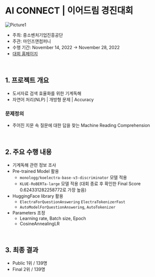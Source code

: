 # AI CONNECT |  이어드림 경진대회
![Picture1](https://user-images.githubusercontent.com/103119868/220609056-92f55e77-1d5b-4a2d-9541-ab2b5ad3d512.png)


- 주최: 중소벤처기업진흥공단
- 주관: 마인즈앤컴퍼니  
- 수행 기간: November 14, 2022 → November 28, 2022
- <a href="https://aiconnect.kr/competition/detail/217" target="_blank">대회 홈페이지</a>

<br>

## 1. 프로젝트 개요
- 도서자료 검색 효율화를 위한 기계독해 
- 자연어 처리(NLP) | 개방형 문제 | Accuracy 

### 문제정의
- 주어진 지문 속 질문에 대한 답을 찾는 Machine Reading Comprehension

<br>

## 2. 주요 수행 내용
- 기계독해 관련 정보 조사
- Pre-trained Model 활용
    - `monologg/koelectra-base-v3-discriminator` 모델 적용
    - `KLUE-RoBERTa-large` 모델 적용 (대회 종료 후 확인한 Final Score 0.624331282258772로 가장 높음)
- HuggingFace library 활용
    - `ElectraForQuestionAnswering` `ElectraTokenizerFast`
    - `AutoModelForQuestionAnswering`, `AutoTokenizer`
- Parameters 조정
    - Learning rate, Batch size, Epoch
    - CosineAnnealingLR

<br>

## 3. 최종 결과
- Public 1위 / 139명
- Final 2위 / 139명 